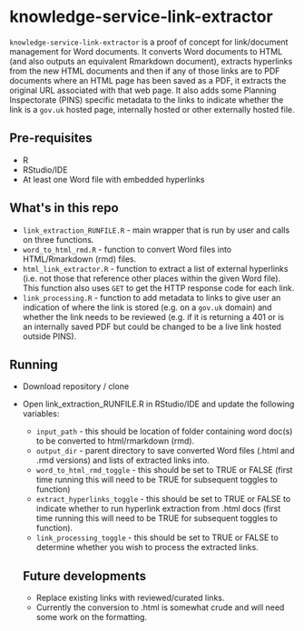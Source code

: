 # knowledge-service-link-extractor
`knowledge-service-link-extractor` is a proof of concept for link/document management for Word documents. It converts Word documents to HTML (and also outputs an equivalent Rmarkdown document), extracts hyperlinks from the new HTML documents and then if any of those links are to PDF documents where an HTML page has been saved as a PDF, it extracts the original URL associated with that web page. It also adds some Planning Inspectorate (PINS) specific metadata to the links to indicate whether the link is a `gov.uk` hosted page, internally hosted or other externally hosted file.

## Pre-requisites
* R
* RStudio/IDE
* At least one Word file with embedded hyperlinks

## What's in this repo
* `link_extraction_RUNFILE.R` - main wrapper that is run by user and calls on three functions.
* `word_to_html_rmd.R` - function to convert Word files into HTML/Rmarkdown (rmd) files.
* `html_link_extractor.R` - function to extract a list of external hyperlinks (i.e. not those that reference other places within the given Word file). This function also uses `GET` to get the HTTP response code for each link.
* `link_processing.R` - function to add metadata to links to give user an indication of where the link is stored (e.g. on a `gov.uk` domain) and whether the link needs to be reviewed (e.g. if it is returning a 401 or is an internally saved PDF but could be changed to be a live link hosted outside PINS).

## Running
* Download repository / clone
* Open link_extraction_RUNFILE.R in RStudio/IDE and update the following variables:
  * `input_path` - this should be location of folder containing word doc(s) to be converted to html/rmarkdown (rmd).
  * `output_dir` - parent directory to save converted Word files (.html and .rmd versions) and lists of extracted links into.
  * `word_to_html_rmd_toggle` - this should be set to TRUE or FALSE (first time running this will need to be TRUE for subsequent toggles to function)
  * `extract_hyperlinks_toggle` - this should be set to TRUE or FALSE  to indicate whether to run hyperlink extraction from .html docs (first time running this will need to be TRUE for subsequent toggles to function).
  * `link_processing_toggle` - this should be set to TRUE or FALSE to determine whether you wish to process the extracted links.
  
  ## Future developments
  * Replace existing links with reviewed/curated links.
  * Currently the conversion to .html is somewhat crude and will need some work on the formatting.
